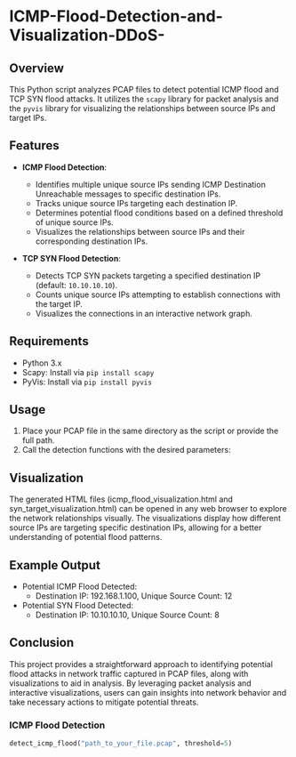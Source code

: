 # ICMP-Flood-Detection-and-Visualization-DDoS-

## Overview

This Python script analyzes PCAP files to detect potential ICMP flood and TCP SYN flood attacks. It utilizes the `scapy` library for packet analysis and the `pyvis` library for visualizing the relationships between source IPs and target IPs.

## Features

- **ICMP Flood Detection**:
  - Identifies multiple unique source IPs sending ICMP Destination Unreachable messages to specific destination IPs.
  - Tracks unique source IPs targeting each destination IP.
  - Determines potential flood conditions based on a defined threshold of unique source IPs.
  - Visualizes the relationships between source IPs and their corresponding destination IPs.

- **TCP SYN Flood Detection**:
  - Detects TCP SYN packets targeting a specified destination IP (default: `10.10.10.10`).
  - Counts unique source IPs attempting to establish connections with the target IP.
  - Visualizes the connections in an interactive network graph.

## Requirements

- Python 3.x
- Scapy: Install via `pip install scapy`
- PyVis: Install via `pip install pyvis`

## Usage

1. Place your PCAP file in the same directory as the script or provide the full path.
2. Call the detection functions with the desired parameters:

## Visualization 
The generated HTML files (icmp_flood_visualization.html and syn_target_visualization.html) can be opened in any web browser to explore the network relationships visually. The visualizations display how different source IPs are targeting specific destination IPs, allowing for a better understanding of potential flood patterns.

## Example Output
- Potential ICMP Flood Detected:
  - Destination IP: 192.168.1.100, Unique Source Count: 12
- Potential SYN Flood Detected:
  - Destination IP: 10.10.10.10, Unique Source Count: 8

## Conclusion 
This project provides a straightforward approach to identifying potential flood attacks in network traffic captured in PCAP files, along with visualizations to aid in analysis. By leveraging packet analysis and interactive visualizations, users can gain insights into network behavior and take necessary actions to mitigate potential threats.

### ICMP Flood Detection

```python
detect_icmp_flood("path_to_your_file.pcap", threshold=5)
